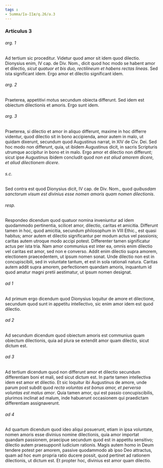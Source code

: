 ```yaml
---
tags : 
- Summa/Ia-IIæ/q.26/a.3
---
```


### Articulus 3

###### arg. 1
Ad tertium sic proceditur. Videtur quod amor sit idem quod dilectio. Dionysius enim, IV cap. de Div. Nom., dicit quod hoc modo se habent amor et dilectio, *sicut quatuor et bis duo, rectilineum et habens rectas lineas*. Sed ista significant idem. Ergo amor et dilectio significant idem.

###### arg. 2
Praeterea, appetitivi motus secundum obiecta differunt. Sed idem est obiectum dilectionis et amoris. Ergo sunt idem.

###### arg. 3
Praeterea, si dilectio et amor in aliquo differunt, maxime in hoc differre videntur, quod dilectio sit in bono accipienda, amor autem in malo, ut quidam dixerunt, secundum quod Augustinus narrat, in XIV de Civ. Dei. Sed hoc modo non differunt, quia, ut ibidem Augustinus dicit, in sacris Scripturis utrumque accipitur in bono et in malo. Ergo amor et dilectio non differunt; sicut ipse Augustinus ibidem concludit quod *non est aliud amorem dicere, et aliud dilectionem dicere*.

###### s.c.
Sed contra est quod Dionysius dicit, IV cap. de Div. Nom., quod *quibusdam sanctorum visum est divinius esse nomen amoris quam nomen dilectionis*.

###### resp.
Respondeo dicendum quod quatuor nomina inveniuntur ad idem quodammodo pertinentia, scilicet amor, dilectio, caritas et amicitia. Differunt tamen in hoc, quod amicitia, secundum philosophum in VIII Ethic., est quasi habitus; amor autem et dilectio significantur per modum actus vel passionis; caritas autem utroque modo accipi potest. Differenter tamen significatur actus per ista tria. Nam amor communius est inter ea, omnis enim dilectio vel caritas est amor, sed non e converso. Addit enim dilectio supra amorem, electionem praecedentem, ut ipsum nomen sonat. Unde dilectio non est in concupiscibili, sed in voluntate tantum, et est in sola rationali natura. Caritas autem addit supra amorem, perfectionem quandam amoris, inquantum id quod amatur magni pretii aestimatur, ut ipsum nomen designat.

###### ad 1
Ad primum ergo dicendum quod Dionysius loquitur de amore et dilectione, secundum quod sunt in appetitu intellectivo, sic enim amor idem est quod dilectio.

###### ad 2
Ad secundum dicendum quod obiectum amoris est communius quam obiectum dilectionis, quia ad plura se extendit amor quam dilectio, sicut dictum est.

###### ad 3
Ad tertium dicendum quod non differunt amor et dilectio secundum differentiam boni et mali, sed sicut dictum est. In parte tamen intellectiva idem est amor et dilectio. Et sic loquitur ibi Augustinus de amore, unde parum post subdit quod *recta voluntas est bonus amor, et perversa voluntas est malus amor*. Quia tamen amor, qui est passio concupiscibilis, plurimos inclinat ad malum, inde habuerunt occasionem qui praedictam differentiam assignaverunt.

###### ad 4
Ad quartum dicendum quod ideo aliqui posuerunt, etiam in ipsa voluntate, nomen amoris esse divinius nomine dilectionis, quia amor importat quandam passionem, praecipue secundum quod est in appetitu sensitivo; dilectio autem praesupponit iudicium rationis. Magis autem homo in Deum tendere potest per amorem, passive quodammodo ab ipso Deo attractus, quam ad hoc eum propria ratio ducere possit, quod pertinet ad rationem dilectionis, ut dictum est. Et propter hoc, divinius est amor quam dilectio.

